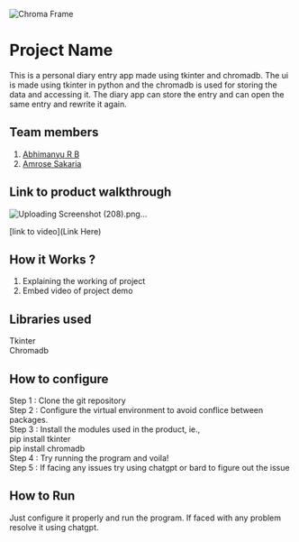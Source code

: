 ![Chroma Frame](https://github.com/TH-Activities/saturday-hack-night-template/assets/90635335/365c00da-597c-446f-9aa7-bed99fb26074)



# Project Name
This is a personal diary entry app made using tkinter and chromadb. The ui is made using tkinter in python and the chromadb is used for storing the data and accessing it. The diary app can store the entry and can open the same entry and rewrite it again.
## Team members
1. [Abhimanyu R B](https://github.com/Abm32)
2. [Amrose Sakaria](https://github.com/AMROSE-SAKARIA)
## Link to product walkthrough
![Uploading Screenshot (208).png…]()

[link to video](Link Here)
## How it Works ?
1. Explaining the working of project
2. Embed video of project demo
## Libraries used
Tkinter  
Chromadb  
## How to configure
Step 1 : Clone the git repository  
Step 2 : Configure the virtual environment to avoid conflice between packages.  
Step 3 : Install the modules used in the product, ie.,  
         &#9;pip install tkinter  
         pip install chromadb  
Step 4 : Try running the program and voila!  
Step 5 : If facing any issues try using chatgpt or bard to figure out the issue  
## How to Run
Just configure it properly and run the program. If faced with any problem resolve it using chatgpt.
